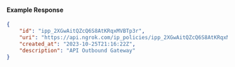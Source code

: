 <!-- Code generated for API Clients. DO NOT EDIT. -->

#### Example Response

```json
{
	"id": "ipp_2XGwAitQZcQ6S8AtKRqxMVBTp3r",
	"uri": "https://api.ngrok.com/ip_policies/ipp_2XGwAitQZcQ6S8AtKRqxMVBTp3r",
	"created_at": "2023-10-25T21:16:22Z",
	"description": "API Outbound Gateway"
}
```
